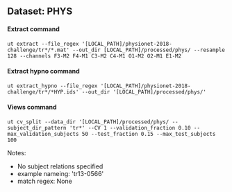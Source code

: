 ## Dataset: PHYS

#### Extract command
```
ut extract --file_regex '[LOCAL_PATH]/physionet-2018-challenge/tr*/*.mat' --out_dir [LOCAL_PATH]/processed/phys/ --resample 128 --channels F3-M2 F4-M1 C3-M2 C4-M1 O1-M2 O2-M1 E1-M2
```

#### Extract hypno command
```
ut extract_hypno --file_regex '[LOCAL_PATH]/physionet-2018-challenge/tr*/*HYP.ids' --out_dir '[LOCAL_PATH]/processed/phys/'
```

#### Views command
```
ut cv_split --data_dir '[LOCAL_PATH]/processed/phys/ --subject_dir_pattern 'tr*' --CV 1 --validation_fraction 0.10 --max_validation_subjects 50 --test_fraction 0.15 --max_test_subjects 100
```

Notes:
- No subject relations specified
- example nameing: 'tr13-0566'
- match regex: None

